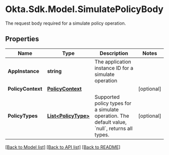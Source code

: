 # Okta.Sdk.Model.SimulatePolicyBody
The request body required for a simulate policy operation.

## Properties

Name | Type | Description | Notes
------------ | ------------- | ------------- | -------------
**AppInstance** | **string** | The application instance ID for a simulate operation | 
**PolicyContext** | [**PolicyContext**](PolicyContext.md) |  | [optional] 
**PolicyTypes** | [**List&lt;PolicyType&gt;**](PolicyType.md) | Supported policy types for a simulate operation. The default value, &#x60;null&#x60;, returns all types. | [optional] 

[[Back to Model list]](../README.md#documentation-for-models) [[Back to API list]](../README.md#documentation-for-api-endpoints) [[Back to README]](../README.md)

